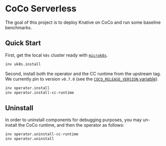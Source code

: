 # CoCo Serverless

The goal of this project is to deploy Knative on CoCo and run some baseline benchmarks.

## Quick Start

First, get the local `k8s` cluster ready with [`microk8s`](./docs/uk8s.md).

```bash
inv uk8s.install
```

Second, install both the operator and the CC runtime from the upstream tag.
We currently pin to version `v0.7.0` (see the [`COCO_RELEASE_VERSION` variable](https://github.com/csegarragonz/coco-serverless/tree/main/tasks/util/env.py)).

```bash
inv operator.install
inv operator.install-cc-runtime
```

## Uninstall

In order to uninstall components for debugging purposes, you may un-install the CoCo runtime, and then the operator as follows:

```bash
inv operator.uninstall-cc-runtime
inv operator.uninstall
```
